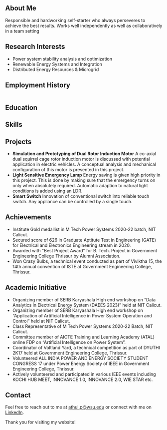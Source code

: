 <style>
td, th {
   border: none!important;
   display: none;
}
</style>

## About Me
Responsible and hardworking self-starter who always perseveres to achieve the best results. Works well independently as well as collaboratively in a team setting

## Research Interests
- Power system stability analysis and optimization
- Renewable Energy Systems and Integration
- Distributed Energy Resources & Microgrid

## Employment History

|06/22 - 06/23 |**Project Associate - I**																												|
|--------------|----------------------------------------------------------------------------------------------------------------|
|			   | Department of Electrical Engineering, National Institute of Technology Calicut.								|
|			   | Funded by Science and Engineering Research Board, Department of Science and Technology, Government of India.	|
|03/20 – 10/20 | **Graduate Engineer Trainee** 																					|
|			   | Transmission and Construction Sub Division, Madakkathara, Kerala State Electricity Board Limited 				|
				
## Education

## Skills


## Projects
- **Simulation and Prototyping of Dual Rotor Induction Motor** A co-axial dual squirrel cage rotor induction motor is discussed with potential application in electric vehicles. A conceptual analysis and mechanical configuration of this motor is presented in this project.
- **Light Sensitive Emergency Lamp** Energy saving is given high priority in this project. This is done by making sure that the emergency turns on only when absolutely required. Automatic adaption to natural light conditions is added using an LDR.
- **Smart Switch** Innovation of conventional switch into reliable touch switch. Any appliance can be controlled by a single touch. 

## Achievements
- Institute Gold medallist in M Tech Power Systems 2020-22 batch, NIT Calicut.
- Secured score of 626 in Graduate Aptitute Test in Engineering (GATE) for Electrical and Electronics Engineering stream in 2020.
-  Awarded with "Best Project Award" for B. Tech. Project in Government Engineering College Thrissur by Alumni Association.
-  Won Crazy Bulbs, a technical event conducted as part of Viviktha 15, the 14th annual convention of ISTE at Government Engineering College, Thrissur.

## Academic Initiative
- Organizing member of SERB Karyashala High end workshop on “Data Analytics in Electrical Energy System (DAEES 2023)” held at NIT Calicut.
- Organizing member of SERB Karyashala High end workshop on “Application of Artificial Intelligence in Power System Operation and Control” held at NIT Calicut.
- Class Representative of M Tech Power Systems 2020-22 Batch, NIT Calicut.
- Committee member of AICTE Training and Learning Academy (ATAL) online FDP on “Artificial Intelligence on Power System”.
- Coordinator of Voltland Yard, a technical competition as part of DYUTHI 2K17 held at Government Engineering College, Thrissur.
- Volunteered ALL INDIA POWER AND ENERGY SOCIETY STUDENT CONGRESS 17 under Power Energy Society of IEEE in Government Engineering College, Thrissur.
- Actively volunteered and participated in various IEEE events including KOCHI HUB MEET, INNOVANCE 1.0, INNOVANCE 2.0, WIE STAR etc.


## Contact
Feel free to reach out to me at [athul.p@wsu.edu](mailto:athul.p@wsu.edu) or connect with me on [LinkedIn](https://www.linkedin.com/in/athul-jose-p/).

Thank you for visiting my website!